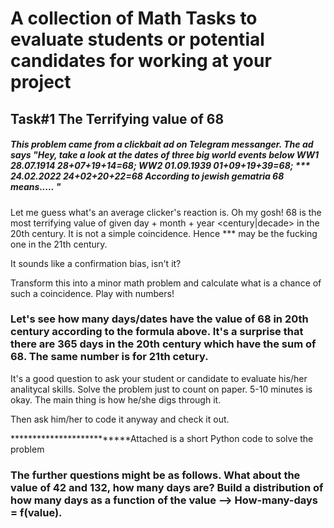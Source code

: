 # A collection of Math Tasks to evaluate students or potential candidates for working at your project

## Task#1 The Terrifying value of 68 

<h5 style=rgb(252, 211, 71)>This problem came from a clickbait ad on Telegram messanger. 
The ad says "Hey, take a look at the dates of three big world events below
          WW1 28.07.1914
              28+07+19+14=68; 
          WW2 01.09.1939
              01+09+19+39=68; 
          *** 24.02.2022
              24+02+20+22=68
           According to jewish gematria 68 means..... " </h5>

Let me guess what's an average clicker's reaction is. 
Oh my gosh! 68 is the most terrifying value of given day + month + year <century|decade> in the 20th century. It is not a simple coincidence. Hence *** may be the fucking one in the 21th century. 

It sounds like a confirmation bias, isn't it? 


Transform this into a minor math problem and calculate what is a chance of such a coincidence. Play with numbers! 

### Let's see how many days/dates have the value of 68 in 20th century according to the formula above. It's a surprise that there are 365 days in the 20th century which have the sum of 68. The same number is for 21th cetury.  

It's a good question to ask your student or candidate to evaluate his/her analitycal skills. Solve the problem just to count on paper. 5-10 minutes is okay. The main thing is how he/she digs through it. 

Then ask him/her to code it anyway and check it out.

**************************Attached is a short Python code to solve the problem   
          
### The further questions might be as follows. What about the value of 42 and 132, how many days are? Build a distribution of how many days as a function of the value --> How-many-days = f(value).   
